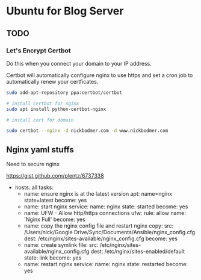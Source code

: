 # Ubuntu for Blog Server

## TODO
### Let's Encrypt Certbot

Do this when you connect your domain to your IP address.

Certbot will automatically configure nginx to use https and set a cron job to automatically renew your certficates.

```sh
sudo add-apt-repository ppa:certbot/certbot

# install certbot for nginx
sudo apt install python-certbot-nginx

# install cert for domain

sudo certbot --nginx -d nickbodmer.com -d www.nickbodmer.com
```


## Nginx yaml stuffs


Need to secure nginx

https://gist.github.com/plentz/6737338

- hosts: all
  tasks:
    - name: ensure nginx is at the latest version
      apt: name=nginx state=latest
      become: yes
    - name: start nginx
      service:
          name: nginx
          state: started
      become: yes
    - name: UFW - Allow http/https connections
      ufw:
        rule: allow
        name: 'Nginx Full'
      become: yes
    - name: copy the nginx config file and restart nginx
      copy:
        src: /Users/nick/Google Drive/Sync/Documents/Ansible/nginx_config.cfg
        dest: /etc/nginx/sites-available/nginx_config.cfg
      become: yes
    - name: create symlink
      file:
        src: /etc/nginx/sites-available/nginx_config.cfg
        dest: /etc/nginx/sites-enabled/default
        state: link
      become: yes
    - name: restart nginx
      service:
        name: nginx
        state: restarted
      become: yes

